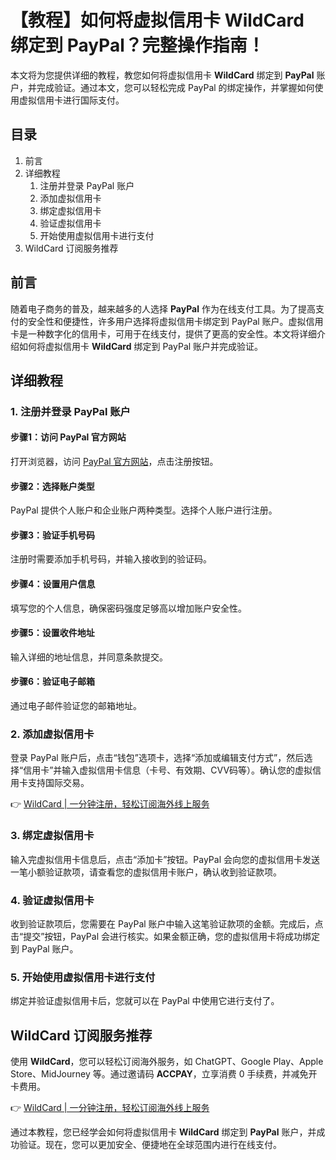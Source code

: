 # 【教程】如何将虚拟信用卡 WildCard 绑定到 PayPal？完整操作指南！

本文将为您提供详细的教程，教您如何将虚拟信用卡 **WildCard** 绑定到 **PayPal** 账户，并完成验证。通过本文，您可以轻松完成 PayPal 的绑定操作，并掌握如何使用虚拟信用卡进行国际支付。

## 目录
1. 前言
2. 详细教程
   1. 注册并登录 PayPal 账户
   2. 添加虚拟信用卡
   3. 绑定虚拟信用卡
   4. 验证虚拟信用卡
   5. 开始使用虚拟信用卡进行支付
3. WildCard 订阅服务推荐

## 前言
随着电子商务的普及，越来越多的人选择 **PayPal** 作为在线支付工具。为了提高支付的安全性和便捷性，许多用户选择将虚拟信用卡绑定到 PayPal 账户。虚拟信用卡是一种数字化的信用卡，可用于在线支付，提供了更高的安全性。本文将详细介绍如何将虚拟信用卡 **WildCard** 绑定到 PayPal 账户并完成验证。

## 详细教程

### 1. 注册并登录 PayPal 账户

#### 步骤1：访问 PayPal 官方网站
打开浏览器，访问 [PayPal 官方网站](https://www.paypal.com/c2/home)，点击注册按钮。

#### 步骤2：选择账户类型
PayPal 提供个人账户和企业账户两种类型。选择个人账户进行注册。

#### 步骤3：验证手机号码
注册时需要添加手机号码，并输入接收到的验证码。

#### 步骤4：设置用户信息
填写您的个人信息，确保密码强度足够高以增加账户安全性。

#### 步骤5：设置收件地址
输入详细的地址信息，并同意条款提交。

#### 步骤6：验证电子邮箱
通过电子邮件验证您的邮箱地址。

### 2. 添加虚拟信用卡
登录 PayPal 账户后，点击“钱包”选项卡，选择“添加或编辑支付方式”，然后选择“信用卡”并输入虚拟信用卡信息（卡号、有效期、CVV码等）。确认您的虚拟信用卡支持国际交易。

👉 [WildCard | 一分钟注册，轻松订阅海外线上服务](https://bbtdd.com/WildCard)

### 3. 绑定虚拟信用卡
输入完虚拟信用卡信息后，点击“添加卡”按钮。PayPal 会向您的虚拟信用卡发送一笔小额验证款项，请查看您的虚拟信用卡账户，确认收到验证款项。

### 4. 验证虚拟信用卡
收到验证款项后，您需要在 PayPal 账户中输入这笔验证款项的金额。完成后，点击“提交”按钮，PayPal 会进行核实。如果金额正确，您的虚拟信用卡将成功绑定到 PayPal 账户。

### 5. 开始使用虚拟信用卡进行支付
绑定并验证虚拟信用卡后，您就可以在 PayPal 中使用它进行支付了。

## WildCard 订阅服务推荐
使用 **WildCard**，您可以轻松订阅海外服务，如 ChatGPT、Google Play、Apple Store、MidJourney 等。通过邀请码 **ACCPAY**，立享消费 0 手续费，并减免开卡费用。

👉 [WildCard | 一分钟注册，轻松订阅海外线上服务](https://bbtdd.com/WildCard)

通过本教程，您已经学会如何将虚拟信用卡 **WildCard** 绑定到 **PayPal** 账户，并成功验证。现在，您可以更加安全、便捷地在全球范围内进行在线支付。